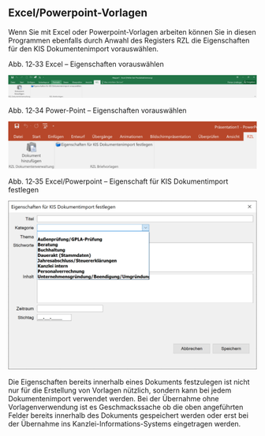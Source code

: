 ## Excel/Powerpoint-Vorlagen

Wenn Sie mit Excel oder Powerpoint-Vorlagen arbeiten können Sie in
diesen Programmen ebenfalls durch Anwahl des Registers RZL die
Eigenschaften für den KIS Dokumentenimport vorauswählen.

Abb. 12‑33 Excel – Eigenschaften vorauswählen

![Excel - Eigenschaften vorauswählen](<img/image324.png>)

Abb. 12‑34 Power-Point – Eigenschaften vorauswählen

![PowerPoint Eigenschaften vorauswählen](<img/image325.png>)

Abb. 12‑35 Excel/Powerpoint – Eigenschaft für KIS Dokumentimport
festlegen

![Eigenschaft für KIS Dokumentimport festlegen](<img/image326.png>)

Die Eigenschaften bereits innerhalb eines Dokuments festzulegen ist
nicht nur für die Erstellung von Vorlagen nützlich, sondern kann bei
jedem Dokumentenimport verwendet werden. Bei der Übernahme ohne
Vorlagenverwendung ist es Geschmackssache ob die oben angeführten Felder
bereits innerhalb des Dokuments gespeichert werden oder erst bei der
Übernahme ins Kanzlei-Informations-Systems eingetragen werden.